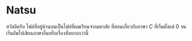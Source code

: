 # Natsu
สวัสดีครับ ไฟล์ที่อยู่ด้านบนเป็นไฟล์ที่ผมเรียนจากมหาลัย ที่สอนเกี่ยวกับภาษา C ที่เริ่มตั้งแต่ 0 จนเริ่มอัพไปเขียนภาษาอื่นหรือเรื่องที่อยากกว่านี้

